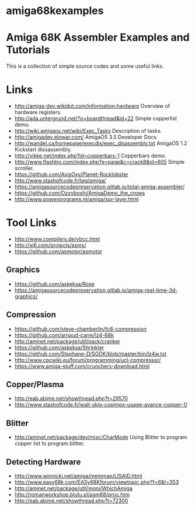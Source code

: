# amiga68kexamples

Amiga 68K Assembler Examples and Tutorials
==========================================

This is a collection of simple source codes and some useful links.


Links
=====

 * http://amiga-dev.wikidot.com/information:hardware Overview of hardware registers.
 * http://ada.untergrund.net/?p=boardthread&id=22 Simple copperlist demo.
 * http://wiki.amigaos.net/wiki/Exec_Tasks Description of tasks.
 * http://amigadev.elowar.com/ AmigaOS 3.5 Developer Docs
 * http://wandel.ca/homepage/execdis/exec_disassembly.txt AmigaOS 1.2 Kickstart dissassembly.
 * http://vikke.net/index.php?id=copperbars-1 Copperbars demo.
 * http://www.flashtro.com/index.php?e=page&c=crack8&id=605 Simple scroller.
 * https://github.com/AxisOxy/Planet-Rocklobster
 * http://www.stashofcode.fr/tag/amiga/
 * https://amigasourcecodepreservation.gitlab.io/total-amiga-assembler/
 * https://github.com/Ozzyboshi/AmigaDemo_the_crows
 *  http://www.powerprograms.nl/amiga/spr-layer.html

Tool Links
==========

 * http://www.compilers.de/vbcc.html
 * http://xi6.com/projects/asmx/
 * https://github.com/asmotor/asmotor

Graphics
--------

 * https://github.com/askeksa/Rose
 * https://amigasourcecodepreservation.gitlab.io/amiga-real-time-3d-graphics/

Compression
-----------

 * https://github.com/steve-chamberlin/fc8-compression
 * https://github.com/arnaud-carre/lz4-68k
 * http://aminet.net/package/util/pack/cranker
 * https://github.com/askeksa/Shrinkler
 * https://github.com/Stephane-D/SGDK/blob/master/bin/lz4w.txt
 * http://www.cpcwiki.eu/forum/programming/ucl-compressor/
 * https://www.amiga-stuff.com/crunchers-download.html

Copper/Plasma
-------------

 * http://eab.abime.net/showthread.php?t=29570
 * http://www.stashofcode.fr/wait-skip-copjmpx-usage-avance-copper-1/

Blitter
-------

 * http://aminet.net/package/dev/misc/CharMode Using Blitter to program copper list to program blitter.

Detecting Hardware
------------------

 * http://www.winnicki.net/amiga/memmap/LISAID.html
 * http://www.easy68k.com/EASy68Kforum/viewtopic.php?f=6&t=353
 * http://aminet.net/package/util/moni/WhichAmiga
 * http://romanworkshop.blutu.pl/asm68/proc.htm
 * http://eab.abime.net/showthread.php?t=72300
